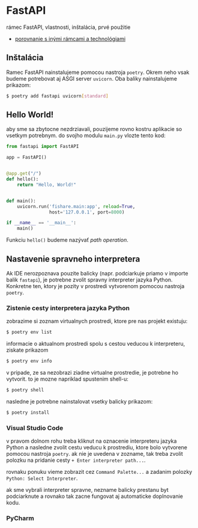 # FastAPI

rámec FastAPI, vlastnosti, inštalácia, prvé použitie

* [porovnanie s inými rámcami a technológiami](https://www.techempower.com/benchmarks/#section=data-r20&hw=ph&test=query&l=v2p4an-db&a=2)


## Inštalácia

Ramec FastAPI nainstalujeme pomocou nastroja `poetry`. Okrem neho vsak budeme potrebovat aj ASGI server `uvicorn`. Oba baliky nainstalujeme prikazom:

```bash
$ poetry add fastapi uvicorn[standard]
```


## Hello World!

aby sme sa zbytocne nezdrziavali, pouzijeme rovno kostru aplikacie so vsetkym potrebnym. do svojho modulu `main.py` 
vlozte tento kod:

```python
from fastapi import FastAPI

app = FastAPI()


@app.get("/")
def hello():
    return "Hello, World!"


def main():
    uvicorn.run('fishare.main:app', reload=True,
                host='127.0.0.1', port=8000)

if __name__ == '__main__':
    main()
```

Funkciu `hello()` budeme nazývať _path operation_.


## Nastavenie spravneho interpretera

Ak IDE nerozpoznava pouzite balicky (napr. podciarkuje priamo v importe balik `fastapi`), je potrebne zvolit spravny interpreter jazyka Python. Konkretne ten, ktory je pozity v prostredi vytvorenom pomocou nastroja `poetry`.


### Zistenie cesty interpretera jazyka Python

zobrazime si zoznam virtualnych prostredi, ktore pre nas projekt existuju:

```bash
$ poetry env list
```

informacie o aktualnom prostredi spolu s cestou veducou k interpreteru, ziskate prikazom

```bash
$ poetry env info
```

v pripade, ze sa nezobrazi ziadne virtualne prostredie, je potrebne ho vytvorit. to je mozne napriklad spustenim shell-u:

```bash
$ poetry shell
```

nasledne je potrebne nainstalovat vsetky balicky prikazom:

```bash
$ poetry install
```


### Visual Studio Code

v pravom dolnom rohu treba kliknut na oznacenie interpreteru jazyka Python a nasledne zvolit cestu veducu k prostrediu, ktore bolo vytvorene pomocou nastroja `poetry`. ak nie je uvedena v zozname, tak treba zvolit polozku na pridanie cesty `+ Enter interpreter path...`.

rovnaku ponuku vieme zobrazit cez `Command Palette...` a zadanim polozky `Python: Select Interpreter`.

ak sme vybrali interpreter spravne, nezname balicky prestanu byt podciarknute a rovnako tak zacne fungovat aj automaticke doplnovanie kodu.


### PyCharm

<!--
#### Python Project Interpreter Update

Aktualne sa bude PyCharm stazovat na to, ze nepozna jednotlive moduly, ktore pouzivame a vela veci v nasom kode bude podciarknutych cervenou farbou. to je preto, ze o virtualne prostredie sa momentalne stara `poetry` a _PyCharm_ o tom nevie. aktualizujeme teda nastavenia interpretra:

1. otvorime `File` > `Settings`
2. v dialogovom okne nasledne `Project: fishare` > `Python Interpreter`
3. pri polozke interpretera klikneme na zubate koliesko a klikneme na polozku `Add...`
4. zo zoznamu vlavo najprv vyberieme `Poetry Environment` a zo zoznamu `Existing environment` vyberieme interpreter nasho projektu


#### Nastavenie spustania projektu v Pycharm-e

mame v podstate dva sposoby:

1. staci pravym tlacidlom mysi kliknut na modul `main.py` a spustit ho. tym sa vytvori spustac sam. toto je pouzitelne v pripade jednomodulovych projektov. nas bude komplexnejsi, takze toto robit nebudeme.

2. vytvorit samostatnu konfiguraciu pre spustenie projektu cez polozku `Edit Configuration`:

    * module name - `fishare.main`
    * interpereter - poetry set
    * nastavit workdir na korenovy priecinok projektu
-->
